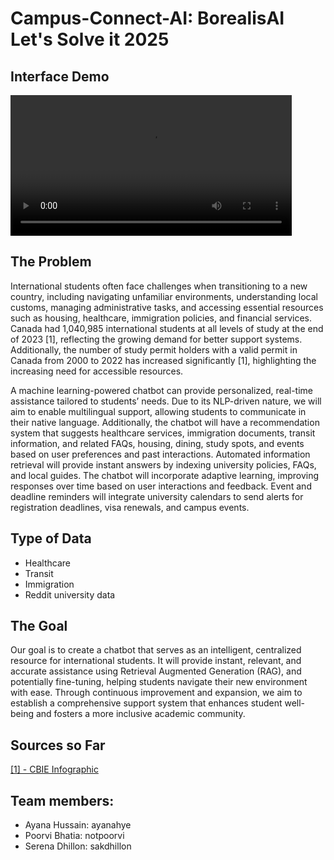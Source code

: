 # Campus-Connect-AI: BorealisAI Let's Solve it 2025

## Interface Demo

<p>
  <video width="450" controls>
    <source src="./CCAI-DEMO.mp4" type="video/mp4">
    Your browser does not support the video tag.
  </video>
</p>

## The Problem 
International students often face challenges when transitioning to a new country, including navigating unfamiliar environments, understanding local customs, managing administrative tasks, and accessing essential resources such as housing, healthcare, immigration policies, and financial services. Canada had 1,040,985 international students at all levels of study at the end of 2023 [1], reflecting the growing demand for better support systems. Additionally, the number of study permit holders with a valid permit in Canada from 2000 to 2022 has increased significantly [1], highlighting the increasing need for accessible resources.

A machine learning-powered chatbot can provide personalized, real-time assistance tailored to students’ needs. Due to its NLP-driven nature, we will aim to enable multilingual support, allowing students to communicate in their native language. Additionally, the chatbot will have a recommendation system that suggests healthcare services, immigration documents, transit information, and related FAQs, housing, dining, study spots, and events based on user preferences and past interactions. Automated information retrieval will provide instant answers by indexing university policies, FAQs, and local guides. The chatbot will incorporate adaptive learning, improving responses over time based on user interactions and feedback. Event and deadline reminders will integrate university calendars to send alerts for registration deadlines, visa renewals, and campus events.

## Type of Data
* Healthcare 
* Transit 
* Immigration 
* Reddit university data

## The Goal
Our goal is to create a chatbot that serves as an intelligent, centralized resource for international students. It will provide instant, relevant, and accurate assistance using Retrieval Augmented Generation (RAG), and potentially fine-tuning, helping students navigate their new environment with ease. Through continuous improvement and expansion, we aim to establish a comprehensive support system that enhances student well-being and fosters a more inclusive academic community.

## Sources so Far
[[1] - CBIE Infographic](https://cbie.ca/infographic/)

## Team members: 
* Ayana Hussain: ayanahye
* Poorvi Bhatia: notpoorvi
* Serena Dhillon: sakdhillon
